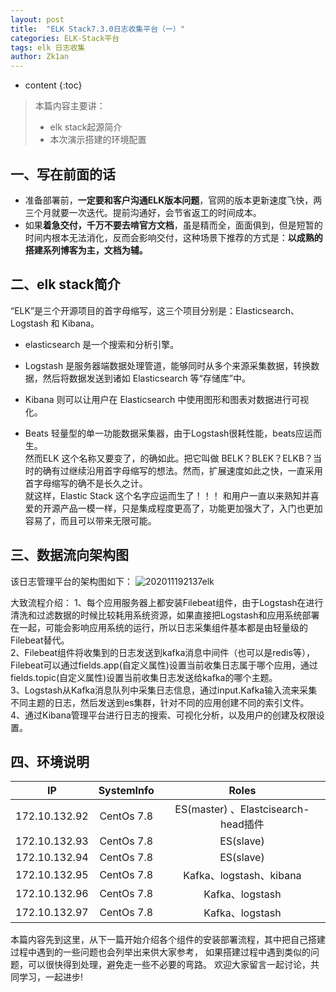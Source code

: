 ```yaml
---
layout: post
title:  "ELK Stack7.3.0日志收集平台（一）"
categories: ELK-Stack平台
tags: elk 日志收集
author: Zk1an
---
```


* content
{:toc}
> 本篇内容主要讲：
>
> - elk stack起源简介
> - 本次演示搭建的环境配置

## 一、写在前面的话

- 准备部署前，**一定要和客户沟通ELK版本问题**，官网的版本更新速度飞快，两三个月就要一次迭代。提前沟通好，会节省返工的时间成本。
- 如果**着急交付，千万不要去啃官方文档**，虽是精而全，面面俱到，但是短暂的时间内根本无法消化，反而会影响交付，这种场景下推荐的方式是：**以成熟的搭建系列博客为主，文档为辅。**

## 二、elk stack简介  

“ELK”是三个开源项目的首字母缩写，这三个项目分别是：Elasticsearch、Logstash 和 Kibana。  

- elasticsearch 是一个搜索和分析引擎。  
- Logstash 是服务器端数据处理管道，能够同时从多个来源采集数据，转换数据，然后将数据发送到诸如 Elasticsearch 等“存储库”中。  

- Kibana 则可以让用户在 Elasticsearch 中使用图形和图表对数据进行可视化。
- Beats 轻量型的单一功能数据采集器，由于Logstash很耗性能，beats应运而生。  
然而ELK 这个名称又要变了，的确如此。把它叫做 BELK？BLEK？ELKB？当时的确有过继续沿用首字母缩写的想法。然而，扩展速度如此之快，一直采用首字母缩写的确不是长久之计。  
就这样，Elastic Stack 这个名字应运而生了！！！ 
和用户一直以来熟知并喜爱的开源产品一模一样，只是集成程度更高了，功能更加强大了，入门也更加容易了，而且可以带来无限可能。

## 三、数据流向架构图
该日志管理平台的架构图如下：
![202011192137elk](https://gitee.com/zhaokeyan/pic_repo/raw/master/uPic/%202020%2011%2019%2021%2037elk.png)

大致流程介绍：
1、每个应用服务器上都安装Filebeat组件，由于Logstash在进行清洗和过滤数据的时候比较耗用系统资源，如果直接把Logstash和应用系统部署在一起，可能会影响应用系统的运行，所以日志采集组件基本都是由轻量级的Filebeat替代。  
2、Filebeat组件将收集到的日志发送到kafka消息中间件（也可以是redis等），Filebeat可以通过fields.app(自定义属性)设置当前收集日志属于哪个应用，通过fields.topic(自定义属性)设置当前收集日志发送给kafka的哪个主题。  
3、Logstash从Kafka消息队列中采集日志信息，通过input.Kafka输入流来采集不同主题的日志，然后发送到es集群，针对不同的应用创建不同的索引文件。  
4、通过Kibana管理平台进行日志的搜索、可视化分析，以及用户的创建及权限设置。  

## 四、环境说明  

| IP | SystemInfo | Roles |
| :-----: | :-----: | :----: |
| 172.10.132.92 | CentOs 7.8 | ES(master) 、Elastcisearch-head插件|
| 172.10.132.93 | CentOs 7.8 | ES(slave) |
| 172.10.132.94 | CentOs 7.8 | ES(slave) |
| 172.10.132.95 | CentOs 7.8 | Kafka、logstash、kibana |
| 172.10.132.96 | CentOs 7.8 | Kafka、logstash |
| 172.10.132.97 | CentOs 7.8 | Kafka、logstash |

本篇内容先到这里，从下一篇开始介绍各个组件的安装部署流程，其中把自己搭建过程中遇到的一些问题也会列举出来供大家参考，
如果搭建过程中遇到类似的问题，可以很快得到处理，避免走一些不必要的弯路。
欢迎大家留言一起讨论，共同学习，一起进步!

